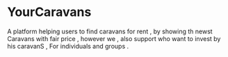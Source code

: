# YourCaravans
A platform helping users to find caravans for rent , by showing th newst Caravans with fair price , however we , also support who want to invest by his caravanS , For individuals and groups . 
